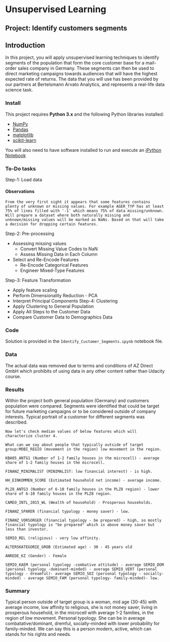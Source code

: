 
# Unsupervised Learning
## Project: Identify customers segments 

## Introduction
In this project, you will apply unsupervised learning techniques to identify segments of the population that form the core customer base for a mail-order sales company in Germany. These segments can then be used to direct marketing campaigns towards audiences that will have the highest expected rate of returns. The data that you will use has been provided by our partners at Bertelsmann Arvato Analytics, and represents a real-life data science task.

### Install

This project requires **Python 3.x** and the following Python libraries installed:

- [NumPy](http://www.numpy.org/)
- [Pandas](http://pandas.pydata.org)
- [matplotlib](http://matplotlib.org/)
- [scikit-learn](http://scikit-learn.org/stable/)

You will also need to have software installed to run and execute an [iPython Notebook](http://ipython.org/notebook.html)

### To-Do tasks
Step-1: Load data 
#### Observations 
`From the very first sight it appears that some features contains plenty of unknown or missing values. For example AGER_TYP has at least 75% of lines filled with '-1' which means 75% of data missing/unknown. Will prepare a dataset where both naturally missing and unknown/missing values will be marked as NaNs. Based on that will take a decision for dropping certain features. `

Step-2: Pre-processing
   * Assessing missing values
       - Convert Missing Value Codes to NaN
       - Assess Missing Data in Each Column
   * Select and Re-Encode Features
        * Re-Encode Categorical Features
        *  Engineer Mixed-Type Features
        
Step-3: Feature Transformation
   * Apply feature scaling
   * Perform Dimensionality Reduction - PCA
   * Interpret Principal Components
Step-4: Clustering
   * Apply Clustering to General Population
   * Apply All Steps to the Customer Data
   * Compare Customer Data to Demographics Data

     



### Code

Solution is provided in the `Identify_Customer_Segments.ipynb` notebook file. 

### Data

The actual data was removed due to terms and conditions of AZ Direct GmbH which prohibits of using data in any other content rather than Udacity course. 

### Results 

Within the project both general population (Germany) and customers population were compared. Segments were identified that could be target for future marketing campaigns or to be considered outside of company interests. Typical portrait of a customer for different segments was described.  

`Now let's check median values of below features which will characterize cluster 4.`

`What can we say about people that typically outside of target group:MOBI_REGIO (movement in the region) low movement in the region. `

`KBA05_ANTG1 (Number of 1-2 family houses in the microcell) - average share of 1-2 family houses in the microcell.`

`FINANZ_MINIMALIST (MINIMALIST: low financial interest) - is high. `

`HH_EINKOMMEN_SCORE (Estimated household net income) - average income.` 

`PLZ8_ANTG3 (Number of 6-10 family houses in the PLZ8 region) - lower share of 6-10 family houses in the PLZ8 region.`

`CAMEO_INTL_2015_WL (Wealth of household) - Prosperous households.`

`FINANZ_SPARER (financial typology - money saver) - low.`

`FINANZ_VORSORGER (financial typology - be prepared) - high, so mostly financial typology is "be prepared" which is above money saver but less than investor. `

 `SEMIO_REL (religious) - very low affinity.`

`ALTERSKATEGORIE_GROB (Estimated age) - 30 - 45 years old`

`ANREDE_KZ (Gender) - Female`

`SEMIO_KAEM (personal typology -combative attitude) - average SEMIO_DOM (personal typology -dominant-minded) - average SEMIO_VERT (personal typology - dreamful)- average SEMIO_SOZ (personal typology - socially-minded) - average SEMIO_FAM (personal typology- family-minded)- low. `

### Summary
Typical person outside of target group is a woman, mid age (30-45) with average income, low affinity to religious, she is not money saver, living in prosperous household, in the microcell with average 1-2 families, in the region of low movement. Personal typology. She can be in average combatative/dominant, dremful, socially-minded with lower probability for family-minded. We can say this is a person modern, active, which can stands for his rights and needs.
